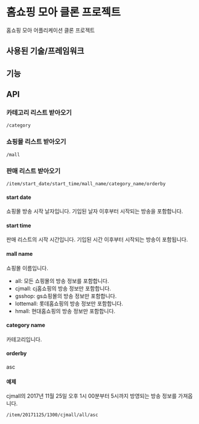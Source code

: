# 홈쇼핑 모아 클론 프로젝트
홈쇼핑 모아 어플리케이션 클론 프로젝트

## 사용된 기술/프레임워크

## 기능

## API

### 카테고리 리스트 받아오기
```
/category
```

### 쇼핑몰 리스트 받아오기
```
/mall
```

### 판매 리스트 받아오기
```
/item/start_date/start_time/mall_name/category_name/orderby
```

#### start date 
쇼핑몰 방송 시작 날자입니다. 기입된 날자 이후부터 시작되는 방송을 포함합니다.


#### start time 
판매 리스트의 시작 시간입니다. 기입된 시간 이후부터 시작되는 방송이 포함됩니다.


#### mall name 
쇼핑몰 이름입니다. 

* all: 모든 쇼핑몰의 방송 정보를 포함합니다.
* cjmall: cj홈쇼핑의 방송 정보만 포함합니다.
* gsshop: gs쇼핑몰의 방송 정보만 포함합니다.
* lottemall: 롯데홈쇼핑의 방송 정보만 포함합니다.
* hmall: 현대홈쇼핑의 방송 정보만 포함합니다.

#### category name
카테고리입니다.

#### orderby
asc

#### 예제
cjmall의 2017년 11월 25일 오후 1시 00분부터 5시까지 방영되는 방송 정보를 가져옵니다.

```
/item/20171125/1300/cjmall/all/asc
```